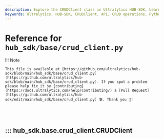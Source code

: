 ```yaml
---
description: Explore the CRUDClient class in Ultralytics HUB-SDK. Learn how to perform CRUD operations with detailed API interactions. Contribute now on GitHub.
keywords: Ultralytics, HUB-SDK, CRUDClient, API, CRUD operations, Python, GitHub, API reference, documentation
---
```


# Reference for `hub_sdk/base/crud_client.py`

!!! Note

    This file is available at [https://github.com/ultralytics/hub-sdk/blob/main/hub_sdk/base/crud_client.py](https://github.com/ultralytics/hub-sdk/blob/main/hub_sdk/base/crud_client.py). If you spot a problem please help fix it by [contributing](https://docs.ultralytics.com/help/contributing/) a [Pull Request](https://github.com/ultralytics/hub-sdk/edit/main/hub_sdk/base/crud_client.py) 🛠️. Thank you 🙏!

<br><br>

## ::: hub_sdk.base.crud_client.CRUDClient

<br><br>
